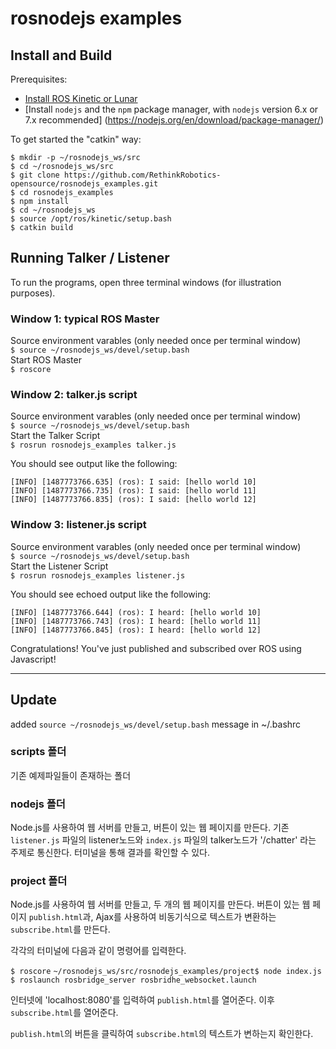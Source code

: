 # rosnodejs examples

## Install and Build

Prerequisites:
- [Install ROS Kinetic or Lunar](http://wiki.ros.org/kinetic/Installation/Ubuntu)  
- [Install `nodejs` and the `npm` package manager, with `nodejs` version 6.x or 7.x recommended]
(https://nodejs.org/en/download/package-manager/)  
  
To get started the "catkin" way:
```
$ mkdir -p ~/rosnodejs_ws/src
$ cd ~/rosnodejs_ws/src
$ git clone https://github.com/RethinkRobotics-opensource/rosnodejs_examples.git
$ cd rosnodejs_examples
$ npm install
$ cd ~/rosnodejs_ws
$ source /opt/ros/kinetic/setup.bash
$ catkin build
```

## Running Talker / Listener
To run the programs, open three terminal windows (for illustration purposes).  
### Window 1: typical ROS Master
  
Source environment varables (only needed once per terminal window)  
`$ source ~/rosnodejs_ws/devel/setup.bash`  
Start ROS Master  
`$ roscore`  
  
### Window 2: talker.js script 
  
Source environment varables (only needed once per terminal window)  
`$ source ~/rosnodejs_ws/devel/setup.bash`  
Start the Talker Script  
`$ rosrun rosnodejs_examples talker.js`  
  
You should see output like the following:
```
[INFO] [1487773766.635] (ros): I said: [hello world 10]
[INFO] [1487773766.735] (ros): I said: [hello world 11]
[INFO] [1487773766.835] (ros): I said: [hello world 12]
```

### Window 3: listener.js script
  
Source environment varables (only needed once per terminal window)  
`$ source ~/rosnodejs_ws/devel/setup.bash`  
Start the Listener Script  
`$ rosrun rosnodejs_examples listener.js`  
  
You should see echoed output like the following:
```
[INFO] [1487773766.644] (ros): I heard: [hello world 10]
[INFO] [1487773766.743] (ros): I heard: [hello world 11]
[INFO] [1487773766.845] (ros): I heard: [hello world 12]
```

Congratulations! You've just published and subscribed over ROS using Javascript!

---------------------------------------------------------------------------------

## Update

added `source ~/rosnodejs_ws/devel/setup.bash` message in ~/.bashrc

### scripts 폴더

기존 예제파일들이 존재하는 폴더

### nodejs 폴더

Node.js를 사용하여 웹 서버를 만들고, 버튼이 있는 웹 페이지를 만든다.
기존 `listener.js` 파일의 listener노드와 `index.js` 파일의 talker노드가 '/chatter' 라는 주제로 통신한다.
터미널을 통해 결과를 확인할 수 있다.

### project 폴더

Node.js를 사용하여 웹 서버를 만들고, 두 개의 웹 페이지를 만든다.
버튼이 있는 웹 페이지 `publish.html`과, Ajax를 사용하여 비동기식으로 텍스트가 변환하는 `subscribe.html`를 만든다.

각각의 터미널에 다음과 같이 명령어를 입력한다.

`$ roscore`
`~/rosnodejs_ws/src/rosnodejs_examples/project$ node index.js`
`$ roslaunch rosbridge_server rosbridhe_websocket.launch`

인터넷에 'localhost:8080'를 입력하여 `publish.html`를 열어준다.
이후 `subscribe.html`를 열어준다.

`publish.html`의 버튼을 클릭하여 `subscribe.html`의 텍스트가 변하는지 확인한다.
